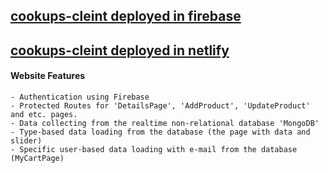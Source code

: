 ## [cookups-cleint deployed in firebase]()
## [cookups-cleint deployed in netlify]()

#### Website Features
    - Authentication using Firebase
    - Protected Routes for 'DetailsPage', 'AddProduct', 'UpdateProduct' and etc. pages.
    - Data collecting from the realtime non-relational database 'MongoDB'
    - Type-based data loading from the database (the page with data and slider)
    - Specific user-based data loading with e-mail from the database (MyCartPage)
